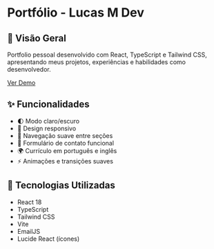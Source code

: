 # Portfólio - Lucas M Dev

## 🌟 Visão Geral
Portfolio pessoal desenvolvido com React, TypeScript e Tailwind CSS, apresentando meus projetos, experiências e habilidades como desenvolvedor.

[Ver Demo](https://lucasmarujo.github.io/portfolio-final)

## ✨ Funcionalidades

- 🌓 Modo claro/escuro
- 📱 Design responsivo
- 🎯 Navegação suave entre seções
- 📧 Formulário de contato funcional
- 🌍 Currículo em português e inglês
- ⚡ Animações e transições suaves

## 🚀 Tecnologias Utilizadas

- React 18
- TypeScript
- Tailwind CSS
- Vite
- EmailJS
- Lucide React (ícones)
